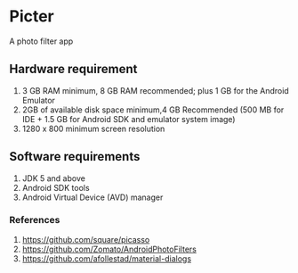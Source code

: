 # Picter
A photo filter app

## Hardware requirement 
1. 3 GB RAM minimum, 8 GB RAM recommended; plus 1 GB for the Android Emulator 
2. 2GB of available disk space minimum,4 GB Recommended (500 MB for IDE + 1.5 GB for Android SDK and emulator system image)
3. 1280 x 800 minimum screen resolution 

## Software requirements
1. JDK 5 and above
2. Android SDK tools
3. Android Virtual Device (AVD) manager 

### References
1. https://github.com/square/picasso 
2. https://github.com/Zomato/AndroidPhotoFilters 
3. https://github.com/afollestad/material-dialogs 
